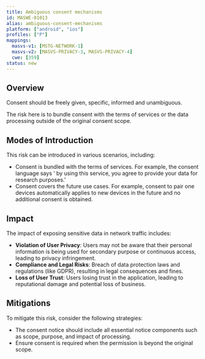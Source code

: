 ```yaml
---
title: Ambiguous consent mechanisms
id: MASWE-01013
alias: ambiguous-consent-mechanisms
platform: ["android", "ios"]
profiles: ["P"]
mappings:
  masvs-v1: [MSTG-NETWORK-1]
  masvs-v2: [MASVS-PRIVACY-3, MASVS-PRIVACY-4]
  cwe: [359]
status: new
---
```


## Overview
Consent should be freely given, specific, informed and unambiguous.

The risk here is to bundle consent with the terms of services or the data processing outside of the original consent scope. 


## Modes of Introduction

This risk can be introduced in various scenarios, including:

- Consent is bundled with the terms of services. For example, the consent language says ‘ by using this service, you agree to provide your data for research purposes.’
- Consent covers the future use cases. For example, consent to pair one devices automatically applies to new devices in the future and no additional consent is obtained. 



## Impact

The impact of exposing sensitive data in network traffic includes:

- **Violation of User Privacy**: Users may not be aware that their personal information is being used for secondary purpose or continuous access, leading to privacy infringement.
- **Compliance and Legal Risks**: Breach of data protection laws and regulations (like GDPR), resulting in legal consequences and fines.
- **Loss of User Trust**: Users losing trust in the application, leading to reputational damage and potential loss of business.

## Mitigations

To mitigate this risk, consider the following strategies:

- The consent notice should include all essential notice components such as scope, purpose, and impact of processing.
- Ensure consent is required when the permission is beyond the original scope. 

